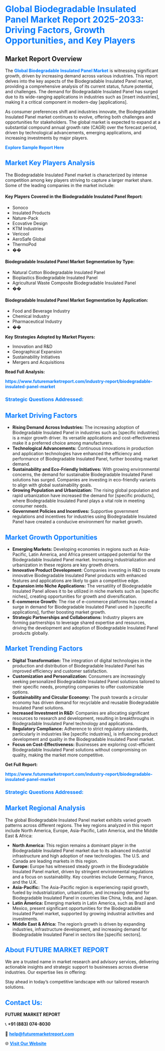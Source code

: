 <h1 style="color: #007BFF;">Global Biodegradable Insulated Panel Market Report 2025-2033: Driving Factors, Growth Opportunities, and Key Players</h1>

<section id="overview">
<h2>Market Report Overview</h2>
<p>The <a href="https://www.futuremarketreport.com/industry-report/biodegradable-insulated-panel-market" style="color: #007BFF; text-decoration: none;"><strong>Global Biodegradable Insulated Panel Market</strong></a> is witnessing significant growth, driven by increasing demand across various industries. This report delves into the key aspects of the Biodegradable Insulated Panel market, providing a comprehensive analysis of its current status, future potential, and challenges. The demand for Biodegradable Insulated Panel has surged due to its wide-ranging applications in industries such as [insert industries], making it a critical component in modern-day [applications].</p>
<p>As consumer preferences shift and industries innovate, the Biodegradable Insulated Panel market continues to evolve, offering both challenges and opportunities for stakeholders. The global market is expected to expand at a substantial compound annual growth rate (CAGR) over the forecast period, driven by technological advancements, emerging applications, and increasing investments by major players.</p>
</section>

<section id="overview">
<p><a href="https://www.futuremarketreport.com/request-sample/reportId=116873" style="color: #007BFF; text-decoration: none;"><strong>Explore Sample Report Here</strong></a></p>
</section>

<section id="key-players">
<h2 style="color: #007BFF;">Market Key Players Analysis</h2>
<p>The Biodegradable Insulated Panel market is characterized by intense competition among key players striving to capture a larger market share. Some of the leading companies in the market include:</p>
<h4>Key Players Covered in the Biodegradable Insulated Panel Report:</h4>
<ul><li>Sonoco</li><li>Insulated Products</li><li>Nature-Pack</li><li>Ecovative Design</li><li>KTM Industries</li><li>Vericool</li><li>AeroSafe Global</li><li>ThermoPod</li><li>��</li></ul>
<h4>Biodegradable Insulated Panel Market Segmentation by Type:</h4>
<ul><li>Natural Cotton Biodegradable Insulated Panel</li><li>Bioplastics Biodegradable Insulated Panel</li><li>Agricultural Waste Composite Biodegradable Insulated Panel</li><li>��</li></ul>

<h4>Biodegradable Insulated Panel Market Segmentation by Application:</h4>
<ul><li>Food and Beverage Industry</li><li>Chemical Industry</li><li>Pharmaceutical Industry</li><li>��</li></ul>
<p><strong>Key Strategies Adopted by Market Players:</strong></p>
<ul>
<li>Innovation and R&D</li>
<li>Geographical Expansion</li>
<li>Sustainability Initiatives</li>
<li>Mergers and Acquisitions</li>
</ul>
</section>

<section>
<p><strong>Read Full Analysis: </strong></p><a href="https://www.futuremarketreport.com/industry-report/biodegradable-insulated-panel-market" style="color: #007BFF; text-decoration: none;"><strong>https://www.futuremarketreport.com/industry-report/biodegradable-insulated-panel-market</strong></a>
<h3 style="color: #007BFF;">Strategic Questions Addressed:</h3>
</section>

<section id="driving-factors">
<h2 style="color: #007BFF;">Market Driving Factors</h2>
<ul>
<li><strong>Rising Demand Across Industries:</strong> The increasing adoption of Biodegradable Insulated Panel in industries such as [specific industries] is a major growth driver. Its versatile applications and cost-effectiveness make it a preferred choice among manufacturers.</li>
<li><strong>Technological Advancements:</strong> Continuous innovations in production and application technologies have enhanced the efficiency and performance of Biodegradable Insulated Panel, further boosting market demand.</li>
<li><strong>Sustainability and Eco-Friendly Initiatives:</strong> With growing environmental concerns, the demand for sustainable Biodegradable Insulated Panel solutions has surged. Companies are investing in eco-friendly variants to align with global sustainability goals.</li>
<li><strong>Growing Population and Urbanization:</strong> The rising global population and rapid urbanization have increased the demand for [specific products], where Biodegradable Insulated Panel plays a vital role in meeting consumer needs.</li>
<li><strong>Government Policies and Incentives:</strong> Supportive government regulations and incentives for industries using Biodegradable Insulated Panel have created a conducive environment for market growth.</li>
</ul>
</section>

<section id="growth-opportunities">
<h2 style="color: #007BFF;">Market Growth Opportunities</h2>
<ul>
<li><strong>Emerging Markets:</strong> Developing economies in regions such as Asia-Pacific, Latin America, and Africa present untapped potential for the Biodegradable Insulated Panel market. Increasing industrialization and urbanization in these regions are key growth drivers.</li>
<li><strong>Innovative Product Development:</strong> Companies investing in R&D to create innovative Biodegradable Insulated Panel products with enhanced features and applications are likely to gain a competitive edge.</li>
<li><strong>Expansion into Niche Applications:</strong> The versatility of Biodegradable Insulated Panel allows it to be utilized in niche markets such as [specific niches], creating opportunities for growth and diversification.</li>
<li><strong>E-commerce Growth:</strong> The rise of e-commerce platforms has created a surge in demand for Biodegradable Insulated Panel used in [specific applications], further boosting market growth.</li>
<li><strong>Strategic Partnerships and Collaborations:</strong> Industry players are forming partnerships to leverage shared expertise and resources, driving the development and adoption of Biodegradable Insulated Panel products globally.</li>
</ul>
</section>

<section id="trending-factors">
<h2 style="color: #007BFF;">Market Trending Factors</h2>
<ul>
<li><strong>Digital Transformation:</strong> The integration of digital technologies in the production and distribution of Biodegradable Insulated Panel has improved efficiency and customer satisfaction.</li>
<li><strong>Customization and Personalization:</strong> Consumers are increasingly seeking personalized Biodegradable Insulated Panel solutions tailored to their specific needs, prompting companies to offer customizable options.</li>
<li><strong>Sustainability and Circular Economy:</strong> The push towards a circular economy has driven demand for recyclable and reusable Biodegradable Insulated Panel solutions.</li>
<li><strong>Increased Investment in R&D:</strong> Companies are allocating significant resources to research and development, resulting in breakthroughs in Biodegradable Insulated Panel technology and applications.</li>
<li><strong>Regulatory Compliance:</strong> Adherence to strict regulatory standards, particularly in industries like [specific industries], is influencing product development and quality in the Biodegradable Insulated Panel market.</li>
<li><strong>Focus on Cost-Effectiveness:</strong> Businesses are exploring cost-efficient Biodegradable Insulated Panel solutions without compromising on quality, making the market more competitive.</li>
</ul>
</section>

<section>
<p><strong>Get Full Report: </strong></p><a href="https://www.futuremarketreport.com/industry-report/biodegradable-insulated-panel-market" style="color: #007BFF; text-decoration: none;"><strong>https://www.futuremarketreport.com/industry-report/biodegradable-insulated-panel-market</strong></a>
<h3 style="color: #007BFF;">Strategic Questions Addressed:</h3>
</section>


<section id="regional-analysis">
<h2 style="color: #007BFF;">Market Regional Analysis</h2>
<p>The global Biodegradable Insulated Panel market exhibits varied growth patterns across different regions. The key regions analyzed in this report include North America, Europe, Asia-Pacific, Latin America, and the Middle East & Africa:</p>
<ul>
<li><strong>North America:</strong> This region remains a dominant player in the Biodegradable Insulated Panel market due to its advanced industrial infrastructure and high adoption of new technologies. The U.S. and Canada are leading markets in this region.</li>
<li><strong>Europe:</strong> Europe has witnessed steady growth in the Biodegradable Insulated Panel market, driven by stringent environmental regulations and a focus on sustainability. Key countries include Germany, France, and the U.K.</li>
<li><strong>Asia-Pacific:</strong> The Asia-Pacific region is experiencing rapid growth, fueled by industrialization, urbanization, and increasing demand for Biodegradable Insulated Panel in countries like China, India, and Japan.</li>
<li><strong>Latin America:</strong> Emerging markets in Latin America, such as Brazil and Mexico, present significant opportunities for the Biodegradable Insulated Panel market, supported by growing industrial activities and investments.</li>
<li><strong>Middle East & Africa:</strong> The region’s growth is driven by expanding industries, infrastructure development, and increasing demand for Biodegradable Insulated Panel in sectors like [specific sectors].</li>
</ul>
</section>

<footer>
<h2 style="color: #007BFF;">About FUTURE MARKET REPORT</h2>
<p>We are a trusted name in market research and advisory services, delivering actionable insights and strategic support to businesses across diverse industries. Our expertise lies in offering:</p>

<p>Stay ahead in today’s competitive landscape with our tailored research solutions.</p>

<h2 style="color: #007BFF;">Contact Us:</h2>
<p><strong>FUTURE MARKET REPORT</strong></p>
<p>📞 <strong>+91 (883) 074-8030</strong></p>
<p>📧 <strong><a href="mailto:help@futuremarketreport.com" style="color: #007BFF;">help@futuremarketreport.com</a></strong></p>
<p>🌐 <strong><a href="https://www.futuremarketreport.com/" style="color: #007BFF;">Visit Our Website</a></strong></p>
</footer>
